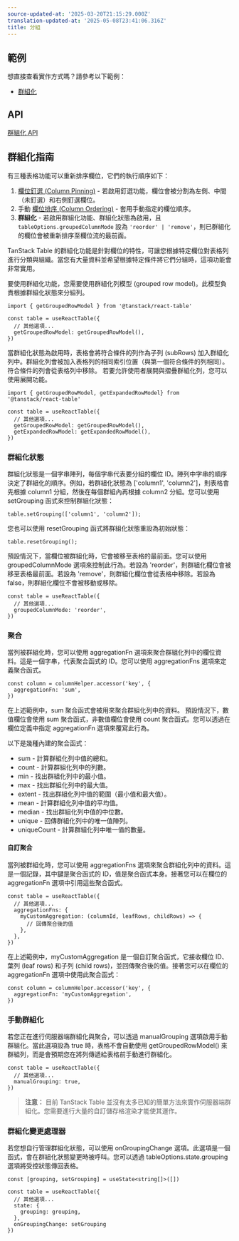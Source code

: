 ```yaml
---
source-updated-at: '2025-03-20T21:15:29.000Z'
translation-updated-at: '2025-05-08T23:41:06.316Z'
title: 分組
---
```

## 範例

想直接查看實作方式嗎？請參考以下範例：

- [群組化](../framework/react/examples/grouping)

## API

[群組化 API](../api/features/grouping)

## 群組化指南

有三種表格功能可以重新排序欄位，它們的執行順序如下：

1. [欄位釘選 (Column Pinning)](../guide/column-pinning) - 若啟用釘選功能，欄位會被分割為左側、中間（未釘選）和右側釘選欄位。
2. 手動 [欄位排序 (Column Ordering)](../guide/column-ordering) - 套用手動指定的欄位順序。
3. **群組化** - 若啟用群組化功能、群組化狀態為啟用，且 `tableOptions.groupedColumnMode` 設為 `'reorder' | 'remove'`，則已群組化的欄位會被重新排序至欄位流的最前面。

TanStack Table 的群組化功能是針對欄位的特性，可讓您根據特定欄位對表格列進行分類與組織。當您有大量資料並希望根據特定條件將它們分組時，這項功能會非常實用。

要使用群組化功能，您需要使用群組化列模型 (grouped row model)。此模型負責根據群組化狀態來分組列。

```tsx
import { getGroupedRowModel } from '@tanstack/react-table'

const table = useReactTable({
  // 其他選項...
  getGroupedRowModel: getGroupedRowModel(),
})
```

當群組化狀態為啟用時，表格會將符合條件的列作為子列 (subRows) 加入群組化列中。群組化列會被加入表格列的相同索引位置（與第一個符合條件的列相同）。符合條件的列會從表格列中移除。
若要允許使用者展開與摺疊群組化列，您可以使用展開功能。

```tsx
import { getGroupedRowModel, getExpandedRowModel} from '@tanstack/react-table'

const table = useReactTable({
  // 其他選項...
  getGroupedRowModel: getGroupedRowModel(),
  getExpandedRowModel: getExpandedRowModel(),
})
```

### 群組化狀態

群組化狀態是一個字串陣列，每個字串代表要分組的欄位 ID。陣列中字串的順序決定了群組化的順序。例如，若群組化狀態為 ['column1', 'column2']，則表格會先根據 column1 分組，然後在每個群組內再根據 column2 分組。您可以使用 setGrouping 函式來控制群組化狀態：

```tsx
table.setGrouping(['column1', 'column2']);
```

您也可以使用 resetGrouping 函式將群組化狀態重設為初始狀態：

```tsx
table.resetGrouping();
```

預設情況下，當欄位被群組化時，它會被移至表格的最前面。您可以使用 groupedColumnMode 選項來控制此行為。若設為 'reorder'，則群組化欄位會被移至表格最前面。若設為 'remove'，則群組化欄位會從表格中移除。若設為 false，則群組化欄位不會被移動或移除。

```tsx
const table = useReactTable({
  // 其他選項...
  groupedColumnMode: 'reorder',
})
```

### 聚合

當列被群組化時，您可以使用 aggregationFn 選項來聚合群組化列中的欄位資料。這是一個字串，代表聚合函式的 ID。您可以使用 aggregationFns 選項來定義聚合函式。

```tsx
const column = columnHelper.accessor('key', {
  aggregationFn: 'sum',
})
```

在上述範例中，sum 聚合函式會被用來聚合群組化列中的資料。
預設情況下，數值欄位會使用 sum 聚合函式，非數值欄位會使用 count 聚合函式。您可以透過在欄位定義中指定 aggregationFn 選項來覆寫此行為。

以下是幾種內建的聚合函式：

- sum - 計算群組化列中值的總和。
- count - 計算群組化列中的列數。
- min - 找出群組化列中的最小值。
- max - 找出群組化列中的最大值。
- extent - 找出群組化列中值的範圍（最小值和最大值）。
- mean - 計算群組化列中值的平均值。
- median - 找出群組化列中值的中位數。
- unique - 回傳群組化列中的唯一值陣列。
- uniqueCount - 計算群組化列中唯一值的數量。

#### 自訂聚合

當列被群組化時，您可以使用 aggregationFns 選項來聚合群組化列中的資料。這是一個記錄，其中鍵是聚合函式的 ID，值是聚合函式本身。接著您可以在欄位的 aggregationFn 選項中引用這些聚合函式。

```tsx
const table = useReactTable({
  // 其他選項...
  aggregationFns: {
    myCustomAggregation: (columnId, leafRows, childRows) => {
      // 回傳聚合後的值
    },
  },
})
```

在上述範例中，myCustomAggregation 是一個自訂聚合函式，它接收欄位 ID、葉列 (leaf rows) 和子列 (child rows)，並回傳聚合後的值。接著您可以在欄位的 aggregationFn 選項中使用此聚合函式：

```tsx
const column = columnHelper.accessor('key', {
  aggregationFn: 'myCustomAggregation',
})
```

### 手動群組化

若您正在進行伺服器端群組化與聚合，可以透過 manualGrouping 選項啟用手動群組化。當此選項設為 true 時，表格不會自動使用 getGroupedRowModel() 來群組列，而是會預期您在將列傳遞給表格前手動進行群組化。

```tsx
const table = useReactTable({
  // 其他選項...
  manualGrouping: true,
})
```

> **注意：** 目前 TanStack Table 並沒有太多已知的簡單方法來實作伺服器端群組化。您需要進行大量的自訂儲存格渲染才能使其運作。

### 群組化變更處理器

若您想自行管理群組化狀態，可以使用 onGroupingChange 選項。此選項是一個函式，會在群組化狀態變更時被呼叫。您可以透過 tableOptions.state.grouping 選項將受控狀態傳回表格。

```tsx
const [grouping, setGrouping] = useState<string[]>([])

const table = useReactTable({
  // 其他選項...
  state: {
    grouping: grouping,
  },
  onGroupingChange: setGrouping
})
```
